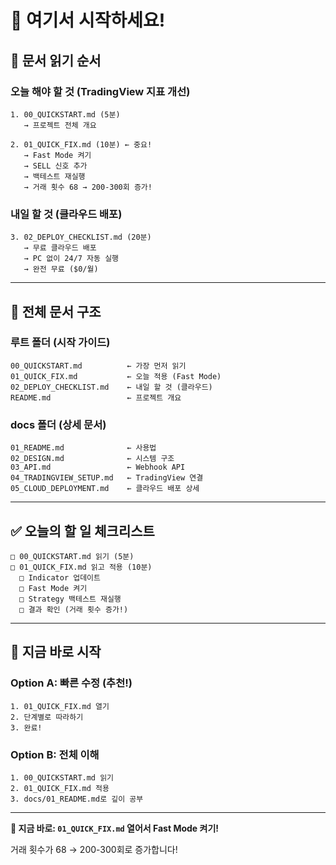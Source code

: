 # 🎯 여기서 시작하세요!

## 📖 문서 읽기 순서

### 오늘 해야 할 것 (TradingView 지표 개선)
```
1. 00_QUICKSTART.md (5분)
   → 프로젝트 전체 개요

2. 01_QUICK_FIX.md (10분) ← 중요!
   → Fast Mode 켜기
   → SELL 신호 추가
   → 백테스트 재실행
   → 거래 횟수 68 → 200-300회 증가!
```

### 내일 할 것 (클라우드 배포)
```
3. 02_DEPLOY_CHECKLIST.md (20분)
   → 무료 클라우드 배포
   → PC 없이 24/7 자동 실행
   → 완전 무료 ($0/월)
```

---

## 📂 전체 문서 구조

### 루트 폴더 (시작 가이드)
```
00_QUICKSTART.md          ← 가장 먼저 읽기
01_QUICK_FIX.md           ← 오늘 적용 (Fast Mode)
02_DEPLOY_CHECKLIST.md    ← 내일 할 것 (클라우드)
README.md                 ← 프로젝트 개요
```

### docs 폴더 (상세 문서)
```
01_README.md              ← 사용법
02_DESIGN.md              ← 시스템 구조
03_API.md                 ← Webhook API
04_TRADINGVIEW_SETUP.md   ← TradingView 연결
05_CLOUD_DEPLOYMENT.md    ← 클라우드 배포 상세
```

---

## ✅ 오늘의 할 일 체크리스트

```
□ 00_QUICKSTART.md 읽기 (5분)
□ 01_QUICK_FIX.md 읽고 적용 (10분)
  □ Indicator 업데이트
  □ Fast Mode 켜기
  □ Strategy 백테스트 재실행
  □ 결과 확인 (거래 횟수 증가!)
```

---

## 🚀 지금 바로 시작

### Option A: 빠른 수정 (추천!)
```
1. 01_QUICK_FIX.md 열기
2. 단계별로 따라하기
3. 완료!
```

### Option B: 전체 이해
```
1. 00_QUICKSTART.md 읽기
2. 01_QUICK_FIX.md 적용
3. docs/01_README.md로 깊이 공부
```

---

**🎯 지금 바로: `01_QUICK_FIX.md` 열어서 Fast Mode 켜기!**

거래 횟수가 68 → 200-300회로 증가합니다!


